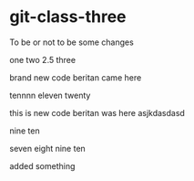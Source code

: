 # git-class-three

To be or not to be
some changes

one
two
2.5
three

brand new code
beritan came here

tennnn
eleven
twenty

this is new code
beritan was here 
asjkdasdasd

nine 
ten

seven
eight
nine 
ten

added something
